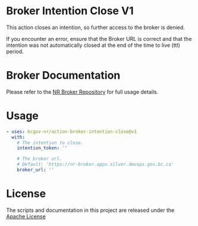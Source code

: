 # Broker Intention Close V1

This action closes an intention, so further access to the broker is denied.

If you encounter an error, ensure that the Broker URL is correct and that the intention was not automatically closed at the end of the time to live (ttl) period.

# Broker Documentation

Please refer to the [NR Broker Repository](https://github.com/bcgov-nr/nr-broker) for full usage details.

# Usage

<!-- start usage -->
```yaml
- uses: bcgov-nr/action-broker-intention-close@v1
  with:
    # The intention to close.
    intention_token: ''

    # The broker url.
    # Default: 'https://nr-broker.apps.silver.devops.gov.bc.ca'
    broker_url: ''
```
<!-- end usage -->

# License

The scripts and documentation in this project are released under the [Apache License](LICENSE)

